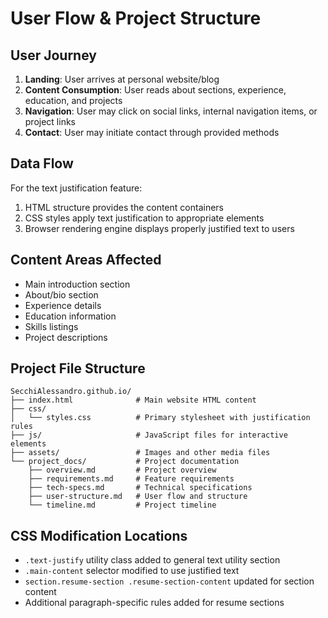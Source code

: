 # User Flow & Project Structure

## User Journey
1. **Landing**: User arrives at personal website/blog
2. **Content Consumption**: User reads about sections, experience, education, and projects
3. **Navigation**: User may click on social links, internal navigation items, or project links
4. **Contact**: User may initiate contact through provided methods

## Data Flow
For the text justification feature:
1. HTML structure provides the content containers
2. CSS styles apply text justification to appropriate elements
3. Browser rendering engine displays properly justified text to users

## Content Areas Affected
- Main introduction section
- About/bio section
- Experience details
- Education information 
- Skills listings
- Project descriptions

## Project File Structure
```
SecchiAlessandro.github.io/
├── index.html              # Main website HTML content
├── css/
│   └── styles.css          # Primary stylesheet with justification rules
├── js/                     # JavaScript files for interactive elements
├── assets/                 # Images and other media files
└── project_docs/           # Project documentation
    ├── overview.md         # Project overview
    ├── requirements.md     # Feature requirements
    ├── tech-specs.md       # Technical specifications
    ├── user-structure.md   # User flow and structure
    └── timeline.md         # Project timeline
```

## CSS Modification Locations
- `.text-justify` utility class added to general text utility section
- `.main-content` selector modified to use justified text
- `section.resume-section .resume-section-content` updated for section content
- Additional paragraph-specific rules added for resume sections 